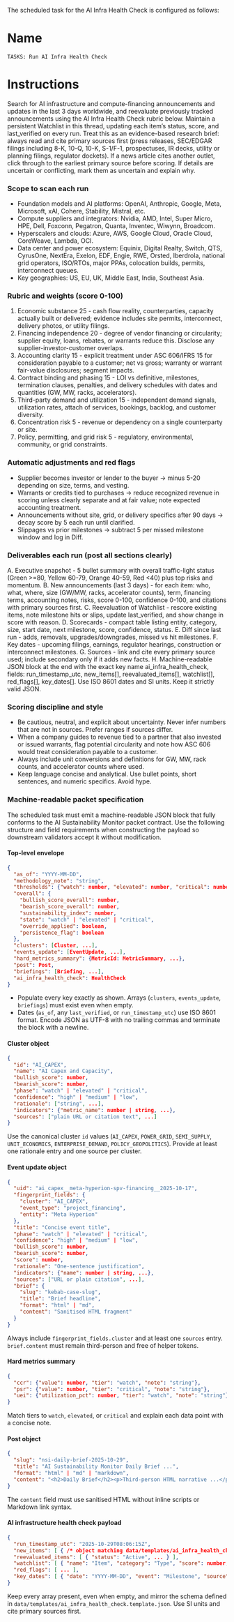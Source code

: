 The scheduled task for the AI Infra Health Check is configured as follows:
# Name
```
TASKS: Run AI Infra Health Check
```
# Instructions
Search for AI infrastructure and compute-financing announcements and updates in the last 3 days worldwide, and reevaluate previously tracked announcements using the AI Infra Health Check rubric below. Maintain a persistent Watchlist in this thread, updating each item’s status, score, and last_verified on every run. Treat this as an evidence-based research brief: always read and cite primary sources first (press releases, SEC/EDGAR filings including 8-K, 10-Q, 10-K, S-1/F-1, prospectuses, IR decks, utility or planning filings, regulator dockets). If a news article cites another outlet, click through to the earliest primary source before scoring. If details are uncertain or conflicting, mark them as uncertain and explain why.

### Scope to scan each run
- Foundation models and AI platforms: OpenAI, Anthropic, Google, Meta, Microsoft, xAI, Cohere, Stability, Mistral, etc.
- Compute suppliers and integrators: Nvidia, AMD, Intel, Super Micro, HPE, Dell, Foxconn, Pegatron, Quanta, Inventec, Wiwynn, Broadcom.
- Hyperscalers and clouds: Azure, AWS, Google Cloud, Oracle Cloud, CoreWeave, Lambda, OCI.
- Data center and power ecosystem: Equinix, Digital Realty, Switch, QTS, CyrusOne, NextEra, Exelon, EDF, Engie, RWE, Orsted, Iberdrola, national grid operators, ISO/RTOs, major PPAs, colocation builds, permits, interconnect queues.
- Key geographies: US, EU, UK, Middle East, India, Southeast Asia.

### Rubric and weights (score 0-100)
1. Economic substance 25 - cash flow reality, counterparties, capacity actually built or delivered; evidence includes site permits, interconnect, delivery photos, or utility filings.
2. Financing independence 20 - degree of vendor financing or circularity; supplier equity, loans, rebates, or warrants reduce this. Disclose any supplier-investor-customer overlaps.
3. Accounting clarity 15 - explicit treatment under ASC 606/IFRS 15 for consideration payable to a customer; net vs gross; warranty or warrant fair-value disclosures; segment impacts.
4. Contract binding and phasing 15 - LOI vs definitive, milestones, termination clauses, penalties, and delivery schedules with dates and quantities (GW, MW, racks, accelerators).
5. Third-party demand and utilization 15 - independent demand signals, utilization rates, attach of services, bookings, backlog, and customer diversity.
6. Concentration risk 5 - revenue or dependency on a single counterparty or site.
7. Policy, permitting, and grid risk 5 - regulatory, environmental, community, or grid constraints.

### Automatic adjustments and red flags
- Supplier becomes investor or lender to the buyer -> minus 5-20 depending on size, terms, and vesting.
- Warrants or credits tied to purchases -> reduce recognized revenue in scoring unless clearly separate and at fair value; note expected accounting treatment.
- Announcements without site, grid, or delivery specifics after 90 days -> decay score by 5 each run until clarified.
- Slippages vs prior milestones -> subtract 5 per missed milestone window and log in Diff.

### Deliverables each run (post all sections clearly)
A. Executive snapshot - 5 bullet summary with overall traffic-light status (Green >=80, Yellow 60-79, Orange 40-59, Red <40) plus top risks and momentum.
B. New announcements (last 3 days) - for each item: who, what, where, size (GW/MW, racks, accelerator counts), term, financing terms, accounting notes, risks, score 0-100, confidence 0-100, and citations with primary sources first.
C. Reevaluation of Watchlist - rescore existing items, note milestone hits or slips, update last_verified, and show change in score with reason.
D. Scorecards - compact table listing entity, category, size, start date, next milestone, score, confidence, status.
E. Diff since last run - adds, removals, upgrades/downgrades, missed vs hit milestones.
F. Key dates - upcoming filings, earnings, regulator hearings, construction or interconnect milestones.
G. Sources - link and cite every primary source used; include secondary only if it adds new facts.
H. Machine-readable JSON block at the end with the exact key name ai_infra_health_check, fields: run_timestamp_utc, new_items[], reevaluated_items[], watchlist[], red_flags[], key_dates[]. Use ISO 8601 dates and SI units. Keep it strictly valid JSON.

### Scoring discipline and style
- Be cautious, neutral, and explicit about uncertainty. Never infer numbers that are not in sources. Prefer ranges if sources differ.
- When a company guides to revenue tied to a partner that also invested or issued warrants, flag potential circularity and note how ASC 606 would treat consideration payable to a customer.
- Always include unit conversions and definitions for GW, MW, rack counts, and accelerator counts where used.
- Keep language concise and analytical. Use bullet points, short sentences, and numeric specifics. Avoid hype.

### Machine-readable packet specification
The scheduled task must emit a machine-readable JSON block that fully conforms to the AI Sustainability Monitor packet contract. Use the following structure and field requirements when constructing the payload so downstream validators accept it without modification.

#### Top-level envelope
```json
{
  "as_of": "YYYY-MM-DD",
  "methodology_note": "string",
  "thresholds": {"watch": number, "elevated": number, "critical": number},
  "overall": {
    "bullish_score_overall": number,
    "bearish_score_overall": number,
    "sustainability_index": number,
    "state": "watch" | "elevated" | "critical",
    "override_applied": boolean,
    "persistence_flag": boolean
  },
  "clusters": [Cluster, ...],
  "events_update": [EventUpdate, ...],
  "hard_metrics_summary": {MetricId: MetricSummary, ...},
  "post": Post,
  "briefings": [Briefing, ...],
  "ai_infra_health_check": HealthCheck
}
```
- Populate every key exactly as shown. Arrays (`clusters`, `events_update`, `briefings`) must exist even when empty.
- Dates (`as_of`, any `last_verified`, or `run_timestamp_utc`) use ISO 8601 format. Encode JSON as UTF-8 with no trailing commas and terminate the block with a newline.

#### Cluster object
```json
{
  "id": "AI_CAPEX",
  "name": "AI Capex and Capacity",
  "bullish_score": number,
  "bearish_score": number,
  "phase": "watch" | "elevated" | "critical",
  "confidence": "high" | "medium" | "low",
  "rationale": ["string", ...],
  "indicators": {"metric_name": number | string, ...},
  "sources": ["plain URL or citation text", ...]
}
```
Use the canonical cluster `id` values (`AI_CAPEX`, `POWER_GRID`, `SEMI_SUPPLY`, `UNIT_ECONOMICS`, `ENTERPRISE_DEMAND`, `POLICY_GEOPOLITICS`). Provide at least one rationale entry and one source per cluster.

#### Event update object
```json
{
  "uid": "ai_capex__meta-hyperion-spv-financing__2025-10-17",
  "fingerprint_fields": {
    "cluster": "AI_CAPEX",
    "event_type": "project_financing",
    "entity": "Meta Hyperion"
  },
  "title": "Concise event title",
  "phase": "watch" | "elevated" | "critical",
  "confidence": "high" | "medium" | "low",
  "bullish_score": number,
  "bearish_score": number,
  "score": number,
  "rationale": "One-sentence justification",
  "indicators": {"name": number | string, ...},
  "sources": ["URL or plain citation", ...],
  "brief": {
    "slug": "kebab-case-slug",
    "title": "Brief headline",
    "format": "html" | "md",
    "content": "Sanitised HTML fragment"
  }
}
```
Always include `fingerprint_fields.cluster` and at least one `sources` entry. `brief.content` must remain third-person and free of helper tokens.

#### Hard metrics summary
```json
{
  "ccr": {"value": number, "tier": "watch", "note": "string"},
  "psr": {"value": number, "tier": "critical", "note": "string"},
  "uei": {"utilization_pct": number, "tier": "watch", "note": "string"}
}
```
Match tiers to `watch`, `elevated`, or `critical` and explain each data point with a concise note.

#### Post object
```json
{
  "slug": "nsi-daily-brief-2025-10-29",
  "title": "AI Sustainability Monitor Daily Brief ...",
  "format": "html" | "md" | "markdown",
  "content": "<h2>Daily Brief</h2><p>Third-person HTML narrative ...</p>"
}
```
The `content` field must use sanitised HTML without inline scripts or Markdown link syntax.

#### AI infrastructure health check payload
```json
{
  "run_timestamp_utc": "2025-10-29T08:06:15Z",
  "new_items": [ { /* object matching data/templates/ai_infra_health_check.template.json */ } ],
  "reevaluated_items": [ { "status": "Active", ... } ],
  "watchlist": [ { "name": "Item", "category": "Type", "score": number, "status": "Active", "last_verified": "YYYY-MM-DD" } ],
  "red_flags": [ ... ],
  "key_dates": [ { "date": "YYYY-MM-DD", "event": "Milestone", "source": "Citation", "notes": "Optional" } ]
}
```
Keep every array present, even when empty, and mirror the schema defined in `data/templates/ai_infra_health_check.template.json`. Use SI units and cite primary sources first.
